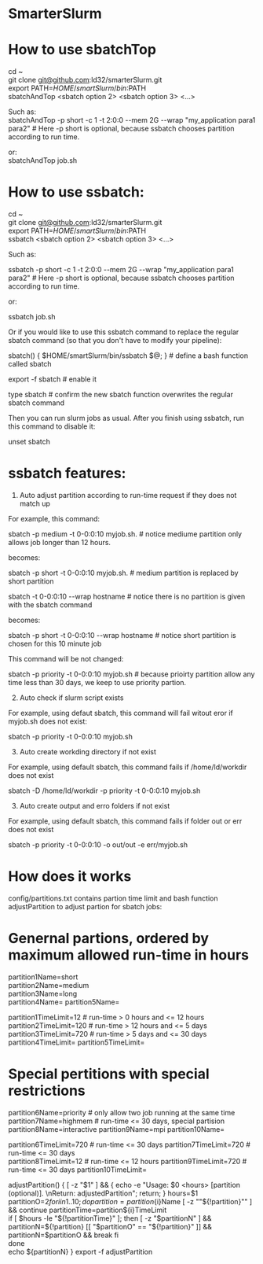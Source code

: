 # SmarterSlurm

# How to use sbatchTop

cd ~    
git clone git@github.com:ld32/smarterSlurm.git  
export PATH=$HOME/smartSlurm/bin:$PATH    
sbatchAndTop <sbatch option1> <sbatch option 2> <sbatch option 3> <...> 

Such as:    
sbatchAndTop -p short -c 1 -t 2:0:0 --mem 2G --wrap "my_application para1 para2" # Here -p short is optional, because ssbatch chooses partition according to run time.  

or:     
sbatchAndTop job.sh 

# How to use ssbatch:

cd ~    
git clone git@github.com:ld32/smarterSlurm.git  
export PATH=$HOME/smartSlurm/bin:$PATH  
ssbatch <sbatch option1> <sbatch option 2> <sbatch option 3> <...>

Such as: 

ssbatch -p short -c 1 -t 2:0:0 --mem 2G --wrap "my_application para1 para2" # Here -p short is optional, because ssbatch chooses partition according to run time.

or: 

ssbatch job.sh

Or if you would like to use this ssbatch command to replace the regular sbatch command (so that you don't have to modify your pipeline): 

sbatch() { $HOME/smartSlurm/bin/ssbatch $@; }  # define a bash function called sbatch 

export -f sbatch                             # enable it

type sbatch   # confirm the new sbatch function overwrites the regular sbatch command

Then you can run slurm jobs as usual. After you finish using ssbatch, run this command to disable it: 

unset sbatch

# ssbatch features:

1) Auto adjust partition according to run-time request if they does not match up

For example, this command:

sbatch -p medium -t 0-0:0:10 myjob.sh.  # notice mediume partition only allows job longer than 12 hours. 

becomes:

sbatch -p short -t 0-0:0:10 myjob.sh.   # medium partition is replaced by short partition

sbatch -t 0-0:0:10 --wrap hostname # notice there is no partition is given with the sbatch command

becomes:

sbatch -p short -t 0-0:0:10 --wrap hostname # notice short partition is chosen for this 10 minute job

This command will be not changed:

sbatch -p priority -t 0-0:0:10 myjob.sh # because prioirty partition allow any time less than 30 days, we keep to use priority partion. 

2) Auto check if slurm script exists

For example, using defaut sbatch, this command will fail witout eror if myjob.sh does not exist: 

sbatch -p priority -t 0-0:0:10 myjob.sh 

3) Auto create workding directory if not exist

For example, using default sbatch, this command fails if /home/ld/workdir does not exist

sbatch -D /home/ld/workdir -p priority -t 0-0:0:10 myjob.sh 

3) Auto create output and erro folders if not exist

For example, using default sbatch, this command fails if folder out or err does not exist

sbatch -p priority -t 0-0:0:10 -o out/out -e err/myjob.sh 

# How does it works

config/partitions.txt contains partion time limit and bash function adjustPartition to adjust partion for sbatch jobs: 

# Genernal partions, ordered by maximum allowed run-time in hours 
partition1Name=short   
partition2Name=medium  
partition3Name=long    
partition4Name= 
partition5Name= 

partition1TimeLimit=12  # run-time > 0 hours and <= 12 hours
partition2TimeLimit=120 # run-time > 12 hours and <= 5 days
partition3TimeLimit=720 # run-time > 5 days and <= 30 days
partition4TimeLimit=
partition5TimeLimit=

# Special pertitions with special restrictions
partition6Name=priority    # only allow two job running at the same time
partition7Name=highmem     # run-time <= 30 days, special partision
partition8Name=interactive
partition9Name=mpi
partition10Name=

partition6TimeLimit=720 # run-time <= 30 days 
partition7TimeLimit=720 # run-time <= 30 days  
partition8TimeLimit=12  # run-time <= 12 hours 
partition9TimeLimit=720 # run-time <= 30 days 
partition10TimeLimit=

adjustPartition() {
    [ -z "$1" ] && { echo -e "Usage: $0 <hours> [partition (optional)]. \nReturn: adjustedPartition"; return; }
    hours=$1
    partitionO=$2
    for i in {1..10}; do 
        partition=partition${i}Name
        [ -z ""${!partition}"" ] && continue
        partitionTime=partition${i}TimeLimit  
        if [ $hours -le  "${!partitionTime}" ]; then 
            [ -z "$partitionN" ] && partitionN=${!partition}
            [[ "$partitionO" == "${!partition}" ]] && partitionN=$partitionO && break
        fi        
    done    
    echo ${partitionN}
} 
export -f adjustPartition
